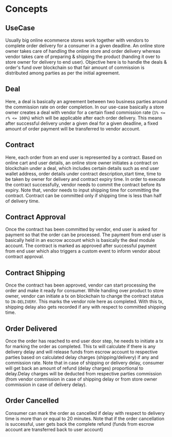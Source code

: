 <!--
order: 1
-->

# Concepts

## UseCase

Usually big online ecommerce stores work together with vendors to complete order delivery for a consumer in a given deadline.
An online store owner takes care of handling the online store and order delivery whereas vendor takes care of 
preparing & shipping the product (handing it over to store owner for delivery to end user). Objective here is to handle the deals 
& order's fund over blockchain so that fair amount of commission is distributed among parties as per the initial agreement. 

## Deal

Here, a deal is basically an agreement between two business parties around the commission rate on order completion.
In our use-case basically a store owner creates a deal with vendor for a certain fixed commission rate (`1% <= r% <= 100%`)
which will be applicable after each order delivery. This means after successful delivery under a given deal for a given deadline,
a fixed amount of order payment will be transferred to vendor account. 

## Contract

Here, each order from an end user is represented by a contract. Based on online cart and user details, an online store owner initiates
a contract on blockchain under a deal, which includes certain details such as end user wallet address, order details 
under contract description,start time, time to be taken by owner for delivery and contract expiry time. In order to execute the contract successfully, 
vendor needs to commit the contract before its expiry. Note that, vendor needs to input shipping time for committing the contract.
Contract can be committed only if shipping time is less than half of delivery time.

## Contract Approval

Once the contract has been committed by vendor, end user is asked for payment so that the order can be processed. The payment
from end user is basically held in an escrow account which is basically the deal module account. The contract is marked as approved
after successful payment from end user which also triggers a custom event to inform vendor about contract approval.

## Contract Shipping

Once the contract has been approved, vendor can start processing the order and make it ready for consumer.
While handing over product to store owner, vendor can initiate a tx on blockchain to change the contract status to `IN-DELIVERY`.
This marks the vendor role here as completed. With this tx, shipping delay also gets recorded if any with respect to committed shipping time.

## Order Delivered

Once the order has reached to end user door step, he needs to initiate a tx for marking the order as completed. This tx will 
calculate if there is any delivery delay and will release funds from escrow account to respective parties based on calculated delay charges (shipping/delivery)
if any and commission rate. Note that in case of shipping or delivery delay, consumer will get back an amount of refund (delay charges)
proportional to delay.Delay charges will be deducted from respective parties commission (from vendor commission in case of shipping delay or
from store owner commission in case of delivery delay).

## Order Cancelled

Consumer can mark the order as cancelled if delay with respect to delivery time is more than or equal to 20 minutes. Note that
if the order cancellation is successful, user gets back the complete refund (funds from escrow account are transferred back to user account)
